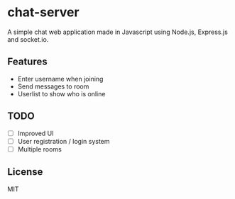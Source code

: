 # chat-server

A simple chat web application made in Javascript using Node.js, Express.js and socket.io.

## Features
* Enter username when joining
* Send messages to room
* Userlist to show who is online

## TODO
- [ ] Improved UI
- [ ] User registration / login system
- [ ] Multiple rooms

## License
MIT
